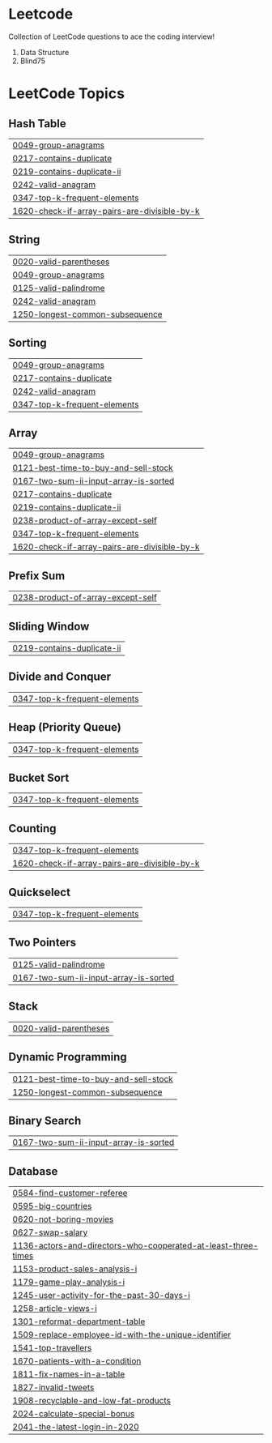 # Leetcode
Collection of LeetCode questions to ace the coding interview! 
1. Data Structure
2. Blind75

<!---LeetCode Topics Start-->
# LeetCode Topics
## Hash Table
|  |
| ------- |
| [0049-group-anagrams](https://github.com/akshaya13/Leetcode/tree/master/0049-group-anagrams) |
| [0217-contains-duplicate](https://github.com/akshaya13/Leetcode/tree/master/0217-contains-duplicate) |
| [0219-contains-duplicate-ii](https://github.com/akshaya13/Leetcode/tree/master/0219-contains-duplicate-ii) |
| [0242-valid-anagram](https://github.com/akshaya13/Leetcode/tree/master/0242-valid-anagram) |
| [0347-top-k-frequent-elements](https://github.com/akshaya13/Leetcode/tree/master/0347-top-k-frequent-elements) |
| [1620-check-if-array-pairs-are-divisible-by-k](https://github.com/akshaya13/Leetcode/tree/master/1620-check-if-array-pairs-are-divisible-by-k) |
## String
|  |
| ------- |
| [0020-valid-parentheses](https://github.com/akshaya13/Leetcode/tree/master/0020-valid-parentheses) |
| [0049-group-anagrams](https://github.com/akshaya13/Leetcode/tree/master/0049-group-anagrams) |
| [0125-valid-palindrome](https://github.com/akshaya13/Leetcode/tree/master/0125-valid-palindrome) |
| [0242-valid-anagram](https://github.com/akshaya13/Leetcode/tree/master/0242-valid-anagram) |
| [1250-longest-common-subsequence](https://github.com/akshaya13/Leetcode/tree/master/1250-longest-common-subsequence) |
## Sorting
|  |
| ------- |
| [0049-group-anagrams](https://github.com/akshaya13/Leetcode/tree/master/0049-group-anagrams) |
| [0217-contains-duplicate](https://github.com/akshaya13/Leetcode/tree/master/0217-contains-duplicate) |
| [0242-valid-anagram](https://github.com/akshaya13/Leetcode/tree/master/0242-valid-anagram) |
| [0347-top-k-frequent-elements](https://github.com/akshaya13/Leetcode/tree/master/0347-top-k-frequent-elements) |
## Array
|  |
| ------- |
| [0049-group-anagrams](https://github.com/akshaya13/Leetcode/tree/master/0049-group-anagrams) |
| [0121-best-time-to-buy-and-sell-stock](https://github.com/akshaya13/Leetcode/tree/master/0121-best-time-to-buy-and-sell-stock) |
| [0167-two-sum-ii-input-array-is-sorted](https://github.com/akshaya13/Leetcode/tree/master/0167-two-sum-ii-input-array-is-sorted) |
| [0217-contains-duplicate](https://github.com/akshaya13/Leetcode/tree/master/0217-contains-duplicate) |
| [0219-contains-duplicate-ii](https://github.com/akshaya13/Leetcode/tree/master/0219-contains-duplicate-ii) |
| [0238-product-of-array-except-self](https://github.com/akshaya13/Leetcode/tree/master/0238-product-of-array-except-self) |
| [0347-top-k-frequent-elements](https://github.com/akshaya13/Leetcode/tree/master/0347-top-k-frequent-elements) |
| [1620-check-if-array-pairs-are-divisible-by-k](https://github.com/akshaya13/Leetcode/tree/master/1620-check-if-array-pairs-are-divisible-by-k) |
## Prefix Sum
|  |
| ------- |
| [0238-product-of-array-except-self](https://github.com/akshaya13/Leetcode/tree/master/0238-product-of-array-except-self) |
## Sliding Window
|  |
| ------- |
| [0219-contains-duplicate-ii](https://github.com/akshaya13/Leetcode/tree/master/0219-contains-duplicate-ii) |
## Divide and Conquer
|  |
| ------- |
| [0347-top-k-frequent-elements](https://github.com/akshaya13/Leetcode/tree/master/0347-top-k-frequent-elements) |
## Heap (Priority Queue)
|  |
| ------- |
| [0347-top-k-frequent-elements](https://github.com/akshaya13/Leetcode/tree/master/0347-top-k-frequent-elements) |
## Bucket Sort
|  |
| ------- |
| [0347-top-k-frequent-elements](https://github.com/akshaya13/Leetcode/tree/master/0347-top-k-frequent-elements) |
## Counting
|  |
| ------- |
| [0347-top-k-frequent-elements](https://github.com/akshaya13/Leetcode/tree/master/0347-top-k-frequent-elements) |
| [1620-check-if-array-pairs-are-divisible-by-k](https://github.com/akshaya13/Leetcode/tree/master/1620-check-if-array-pairs-are-divisible-by-k) |
## Quickselect
|  |
| ------- |
| [0347-top-k-frequent-elements](https://github.com/akshaya13/Leetcode/tree/master/0347-top-k-frequent-elements) |
## Two Pointers
|  |
| ------- |
| [0125-valid-palindrome](https://github.com/akshaya13/Leetcode/tree/master/0125-valid-palindrome) |
| [0167-two-sum-ii-input-array-is-sorted](https://github.com/akshaya13/Leetcode/tree/master/0167-two-sum-ii-input-array-is-sorted) |
## Stack
|  |
| ------- |
| [0020-valid-parentheses](https://github.com/akshaya13/Leetcode/tree/master/0020-valid-parentheses) |
## Dynamic Programming
|  |
| ------- |
| [0121-best-time-to-buy-and-sell-stock](https://github.com/akshaya13/Leetcode/tree/master/0121-best-time-to-buy-and-sell-stock) |
| [1250-longest-common-subsequence](https://github.com/akshaya13/Leetcode/tree/master/1250-longest-common-subsequence) |
## Binary Search
|  |
| ------- |
| [0167-two-sum-ii-input-array-is-sorted](https://github.com/akshaya13/Leetcode/tree/master/0167-two-sum-ii-input-array-is-sorted) |
## Database
|  |
| ------- |
| [0584-find-customer-referee](https://github.com/akshaya13/Leetcode/tree/master/0584-find-customer-referee) |
| [0595-big-countries](https://github.com/akshaya13/Leetcode/tree/master/0595-big-countries) |
| [0620-not-boring-movies](https://github.com/akshaya13/Leetcode/tree/master/0620-not-boring-movies) |
| [0627-swap-salary](https://github.com/akshaya13/Leetcode/tree/master/0627-swap-salary) |
| [1136-actors-and-directors-who-cooperated-at-least-three-times](https://github.com/akshaya13/Leetcode/tree/master/1136-actors-and-directors-who-cooperated-at-least-three-times) |
| [1153-product-sales-analysis-i](https://github.com/akshaya13/Leetcode/tree/master/1153-product-sales-analysis-i) |
| [1179-game-play-analysis-i](https://github.com/akshaya13/Leetcode/tree/master/1179-game-play-analysis-i) |
| [1245-user-activity-for-the-past-30-days-i](https://github.com/akshaya13/Leetcode/tree/master/1245-user-activity-for-the-past-30-days-i) |
| [1258-article-views-i](https://github.com/akshaya13/Leetcode/tree/master/1258-article-views-i) |
| [1301-reformat-department-table](https://github.com/akshaya13/Leetcode/tree/master/1301-reformat-department-table) |
| [1509-replace-employee-id-with-the-unique-identifier](https://github.com/akshaya13/Leetcode/tree/master/1509-replace-employee-id-with-the-unique-identifier) |
| [1541-top-travellers](https://github.com/akshaya13/Leetcode/tree/master/1541-top-travellers) |
| [1670-patients-with-a-condition](https://github.com/akshaya13/Leetcode/tree/master/1670-patients-with-a-condition) |
| [1811-fix-names-in-a-table](https://github.com/akshaya13/Leetcode/tree/master/1811-fix-names-in-a-table) |
| [1827-invalid-tweets](https://github.com/akshaya13/Leetcode/tree/master/1827-invalid-tweets) |
| [1908-recyclable-and-low-fat-products](https://github.com/akshaya13/Leetcode/tree/master/1908-recyclable-and-low-fat-products) |
| [2024-calculate-special-bonus](https://github.com/akshaya13/Leetcode/tree/master/2024-calculate-special-bonus) |
| [2041-the-latest-login-in-2020](https://github.com/akshaya13/Leetcode/tree/master/2041-the-latest-login-in-2020) |
<!---LeetCode Topics End-->